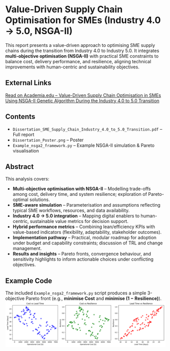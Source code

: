 # Value-Driven Supply Chain Optimisation for SMEs (Industry 4.0 → 5.0, NSGA-II)

This report presents a value-driven approach to optimising SME supply chains during the transition from Industry 4.0 to Industry 5.0. It integrates **multi-objective optimisation (NSGA-II)** with practical SME constraints to balance cost, delivery performance, and resilience, aligning technical improvements with human-centric and sustainability objectives.

## External Links
[Read on Academia.edu – Value-Driven Supply Chain Optimisation in SMEs Using NSGA-II Genetic Algorithm During the Industry 4.0 to 5.0 Transition](https://www.academia.edu/143425356/Value_Driven_Supply_Chain_Optimisation_in_SMEs_Using_NSGA_II_Genetic_Algorithm_During_the_Industry_4_0_to_5_0_Transition?source=swp_share)

## Contents
- `Dissertation_SME_Supply_Chain_Industry_4.0_to_5.0_Transition.pdf` – Full report  
- `Dissertation_Poster.png` – Poster 
- `Example_nsga2_framework.py` – Example NSGA-II simulation & Pareto visualisation  

## Abstract
This analysis covers:
- **Multi-objective optimisation with NSGA-II** – Modelling trade-offs among cost, delivery time, and system resilience; exploration of Pareto-optimal solutions.  
- **SME-aware simulation** – Parameterisation and assumptions reflecting typical SME workflows, resources, and data availability.  
- **Industry 4.0 → 5.0 integration** – Mapping digital enablers to human-centric, sustainable value metrics for decision support.  
- **Hybrid performance metrics** – Combining lean/efficiency KPIs with value-based indicators (flexibility, adaptability, stakeholder outcomes).  
- **Implementation pathway** – Practical, modular roadmap for adoption under budget and capability constraints; discussion of TRL and change management.  
- **Results and insights** – Pareto fronts, convergence behaviour, and sensitivity highlights to inform actionable choices under conflicting objectives.

## Example Code
The included `Example_nsga2_framework.py` script produces a simple 3-objective Pareto front (e.g., **minimise Cost** and **minimise (1 − Resilience)**).
![Example Code Output](example_sim_nsgaii.png)
